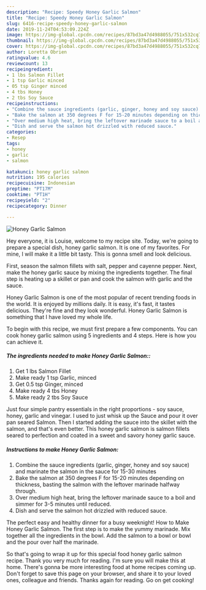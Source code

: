```yaml
---
description: "Recipe: Speedy Honey Garlic Salmon"
title: "Recipe: Speedy Honey Garlic Salmon"
slug: 6416-recipe-speedy-honey-garlic-salmon
date: 2019-11-24T04:53:09.224Z
image: https://img-global.cpcdn.com/recipes/87bd3a47d4988055/751x532cq70/honey-garlic-salmon-recipe-main-photo.jpg
thumbnail: https://img-global.cpcdn.com/recipes/87bd3a47d4988055/751x532cq70/honey-garlic-salmon-recipe-main-photo.jpg
cover: https://img-global.cpcdn.com/recipes/87bd3a47d4988055/751x532cq70/honey-garlic-salmon-recipe-main-photo.jpg
author: Loretta Obrien
ratingvalue: 4.6
reviewcount: 13
recipeingredient:
- 1 lbs Salmon Fillet
- 1 tsp Garlic minced
- 05 tsp Ginger minced
- 4 tbs Honey
- 2 tbs Soy Sauce
recipeinstructions:
- "Combine the sauce ingredients (garlic, ginger, honey and soy sauce) and marinate the salmon in the sauce for 15-30 minutes"
- "Bake the salmon at 350 degrees F for 15-20 minutes depending on thickness, basting the salmon with the leftover marinade halfway through."
- "Over medium high heat, bring the leftover marinade sauce to a boil and simmer for 3-5 minutes until reduced."
- "Dish and serve the salmon hot drizzled with reduced sauce."
categories:
- Resep
tags:
- honey
- garlic
- salmon

katakunci: honey garlic salmon
nutrition: 195 calories
recipecuisine: Indonesian
preptime: "PT17M"
cooktime: "PT1H"
recipeyield: "2"
recipecategory: Dinner

---
```



![Honey Garlic Salmon](https://img-global.cpcdn.com/recipes/87bd3a47d4988055/751x532cq70/honey-garlic-salmon-recipe-main-photo.jpg)

Hey everyone, it is Louise, welcome to my recipe site. Today, we're going to prepare a special dish, honey garlic salmon. It is one of my favorites. For mine, I will make it a little bit tasty. This is gonna smell and look delicious.

First, season the salmon fillets with salt, pepper and cayenne pepper. Next, make the honey garlic sauce by mixing the ingredients together. The final step is heating up a skillet or pan and cook the salmon with garlic and the sauce.

Honey Garlic Salmon is one of the most popular of recent trending foods in the world. It is enjoyed by millions daily. It is easy, it's fast, it tastes delicious. They're fine and they look wonderful. Honey Garlic Salmon is something that I have loved my whole life.


To begin with this recipe, we must first prepare a few components. You can cook honey garlic salmon using 5 ingredients and 4 steps. Here is how you can achieve it.

##### The ingredients needed to make Honey Garlic Salmon::

1. Get 1 lbs Salmon Fillet
1. Make ready 1 tsp Garlic, minced
1. Get 0.5 tsp Ginger, minced
1. Make ready 4 tbs Honey
1. Make ready 2 tbs Soy Sauce


Just four simple pantry essentials in the right proportions - soy sauce, honey, garlic and vinegar. I used to just whisk up the Sauce and pour it over pan seared Salmon. Then I started adding the sauce into the skillet with the salmon, and that&#39;s even better. This honey garlic salmon is salmon fillets seared to perfection and coated in a sweet and savory honey garlic sauce. 

##### Instructions to make Honey Garlic Salmon:

1. Combine the sauce ingredients (garlic, ginger, honey and soy sauce) and marinate the salmon in the sauce for 15-30 minutes
1. Bake the salmon at 350 degrees F for 15-20 minutes depending on thickness, basting the salmon with the leftover marinade halfway through.
1. Over medium high heat, bring the leftover marinade sauce to a boil and simmer for 3-5 minutes until reduced.
1. Dish and serve the salmon hot drizzled with reduced sauce.


The perfect easy and healthy dinner for a busy weeknight! How to Make Honey Garlic Salmon. The first step is to make the yummy marinade. Mix together all the ingredients in the bowl. Add the salmon to a bowl or bowl and the pour over half the marinade. 

So that's going to wrap it up for this special food honey garlic salmon recipe. Thank you very much for reading. I'm sure you will make this at home. There's gonna be more interesting food at home recipes coming up. Don't forget to save this page on your browser, and share it to your loved ones, colleague and friends. Thanks again for reading. Go on get cooking!
